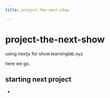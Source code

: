 ```yaml
---
title: project-the-next-show

---
```


# project-the-next-show

using nextjs for show.learninglab.xyz

here we go.

## starting next project

* 